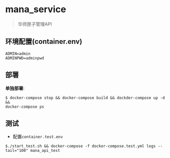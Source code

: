 # mana_service

> 华师匣子管理API

## 环境配置(container.env)

```
ADMIN=admin
ADMINPWD=adminpwd
```

## 部署

**单独部署**:

```shell
$ docker-compose stop && docker-compose build && dockder-compose up -d &&
docker-compose ps
```

## 测试

+ 配置```container.test.env```

```shell
$./start_test.sh && docker-compose -f docker-compose.test.yml logs --tail="100" mana_api_test
```
